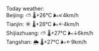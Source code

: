 Today weather:  
Beijing: ⛅️  🌡️+26°C 🌬️↙4km/h  
Tianjin: ☀️   🌡️+26°C 🌬️←4km/h  
Shijiazhuang: ⛅️  🌡️+27°C 🌬️↓6km/h  
Tangshan: 🌦   🌡️+27°C 🌬️←9km/h  
